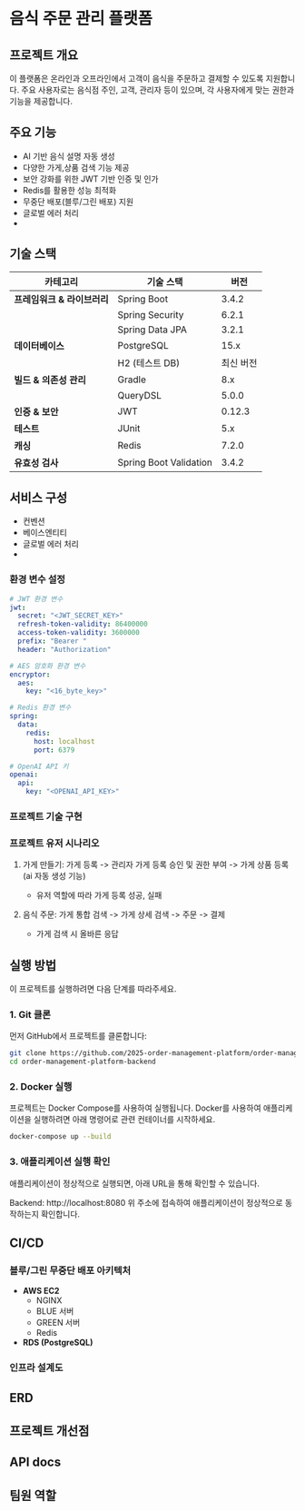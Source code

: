 # 음식 주문 관리 플랫폼

## 프로젝트 개요

이 플랫폼은 온라인과 오프라인에서 고객이 음식을 주문하고 결제할 수 있도록 지원합니다. 주요 사용자로는 음식점 주인, 고객, 관리자 등이 있으며, 각 사용자에게 맞는 권한과 기능을 제공합니다.

## 주요 기능

- AI 기반 음식 설명 자동 생성
- 다양한 가게,상품 검색 기능 제공
- 보안 강화를 위한 JWT 기반 인증 및 인가
- Redis를 활용한 성능 최적화
- 무중단 배포(블루/그린 배포) 지원
- 글로벌 에러 처리
- 

## 기술 스택

| **카테고리**          | **기술 스택**              | **버전** |
| ----------------- | ---------------------- | ------ |
| **프레임워크 & 라이브러리** | Spring Boot            | 3.4.2  |
|                   | Spring Security        | 6.2.1  |
|                   | Spring Data JPA        | 3.2.1  |
| **데이터베이스**        | PostgreSQL             | 15.x   |
|                   | H2 (테스트 DB)            | 최신 버전  |
| **빌드 & 의존성 관리**   | Gradle                 | 8.x    |
|                   | QueryDSL               | 5.0.0  |
| **인증 & 보안**       | JWT                    | 0.12.3 |
| **테스트**           | JUnit                  | 5.x    |
| **캐싱**            | Redis                  | 7.2.0  |
| **유효성 검사**        | Spring Boot Validation | 3.4.2  |

## 서비스 구성 
- 컨벤션
- 베이스엔티티
- 글로벌 에러 처리
- 

### 환경 변수 설정

```yaml
# JWT 환경 변수
jwt:
  secret: "<JWT_SECRET_KEY>"
  refresh-token-validity: 86400000
  access-token-validity: 3600000
  prefix: "Bearer "
  header: "Authorization"

# AES 암호화 환경 변수
encryptor:
  aes:
    key: "<16_byte_key>"

# Redis 환경 변수
spring:
  data:
    redis:
      host: localhost
      port: 6379

# OpenAI API 키
openai:
  api:
    key: "<OPENAI_API_KEY>"
```

### 프로젝트 기술 구현

### 프로젝트 유저 시나리오
1. 가게 만들기: 가게 등록 -> 관리자 가게 등록 승인 및 권한 부여 -> 가게 상품 등록(ai 자동 생성 기능)
    - 유저 역할에 따라 가게 등록 성공, 실패
      
2. 음식 주문: 가게 통합 검색 -> 가게 상세 검색 -> 주문 -> 결제
    - 가게 검색 시 올바른 응답

## 실행 방법
이 프로젝트를 실행하려면 다음 단계를 따라주세요.

### 1. Git 클론

먼저 GitHub에서 프로젝트를 클론합니다:

```bash
git clone https://github.com/2025-order-management-platform/order-management-platform-backend.git
cd order-management-platform-backend
```

### 2. Docker 실행
프로젝트는 Docker Compose를 사용하여 실행됩니다. Docker를 사용하여 애플리케이션을 실행하려면 아래 명령어로 관련 컨테이너를 시작하세요.

```bash
docker-compose up --build
```

### 3. 애플리케이션 실행 확인
애플리케이션이 정상적으로 실행되면, 아래 URL을 통해 확인할 수 있습니다.

Backend: http://localhost:8080
위 주소에 접속하여 애플리케이션이 정상적으로 동작하는지 확인합니다.

## CI/CD

### 블루/그린 무중단 배포 아키텍처

- **AWS EC2**
  - NGINX
  - BLUE 서버
  - GREEN 서버
  - Redis
- **RDS (PostgreSQL)**

### 인프라 설계도

## ERD

## 프로젝트 개선점

## API docs 

## 팀원 역할 

